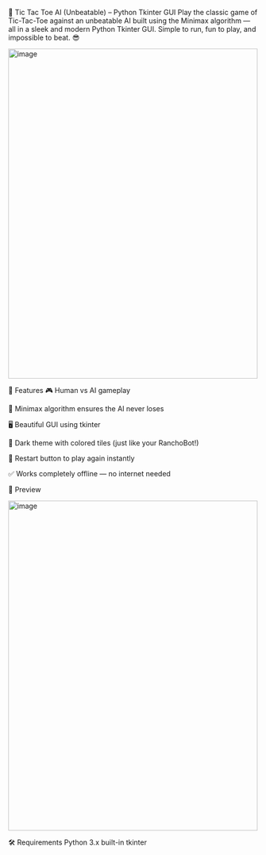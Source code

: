 🧠 Tic Tac Toe AI (Unbeatable) – Python Tkinter GUI
Play the classic game of Tic-Tac-Toe against an unbeatable AI built using the Minimax algorithm — all in a sleek and modern Python Tkinter GUI.
Simple to run, fun to play, and impossible to beat. 😎

<img width="502" height="665" alt="image" src="https://github.com/user-attachments/assets/498aa27b-3d77-4feb-bfc8-5a66336b3398" />


🚀 Features
🎮 Human vs AI gameplay

🧠 Minimax algorithm ensures the AI never loses

🖥️ Beautiful GUI using tkinter

🎨 Dark theme with colored tiles (just like your RanchoBot!)

🔁 Restart button to play again instantly

✅ Works completely offline — no internet needed

📸 Preview

<img width="502" height="665" alt="image" src="https://github.com/user-attachments/assets/99a9a429-cceb-44dc-b06a-ecb4cae8b919" />

🛠️ Requirements
Python 3.x
built-in tkinter
